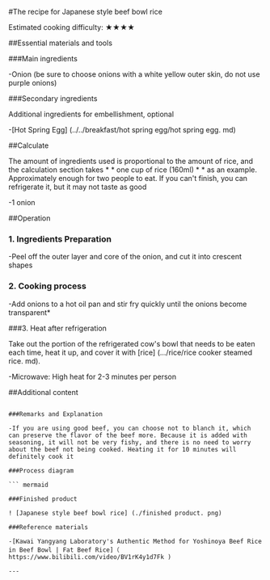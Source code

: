 #The recipe for Japanese style beef bowl rice

Estimated cooking difficulty: ★★★★

##Essential materials and tools

###Main ingredients

-Onion (be sure to choose onions with a white yellow outer skin, do not use purple onions)

###Secondary ingredients

Additional ingredients for embellishment, optional

-[Hot Spring Egg] (../../breakfast/hot spring egg/hot spring egg. md)

##Calculate

The amount of ingredients used is proportional to the amount of rice, and the calculation section takes * * one cup of rice (160ml) * * as an example. Approximately enough for two people to eat. If you can't finish, you can refrigerate it, but it may not taste as good

-1 onion

##Operation

### 1. Ingredients Preparation

-Peel off the outer layer and core of the onion, and cut it into crescent shapes

### 2. Cooking process

-Add onions to a hot oil pan and stir fry quickly until the onions become transparent*

###3. Heat after refrigeration

Take out the portion of the refrigerated cow's bowl that needs to be eaten each time, heat it up, and cover it with [rice] (.../rice/rice cooker steamed rice. md).

-Microwave: High heat for 2-3 minutes per person

##Additional content

```shell

###Remarks and Explanation

-If you are using good beef, you can choose not to blanch it, which can preserve the flavor of the beef more. Because it is added with seasoning, it will not be very fishy, and there is no need to worry about the beef not being cooked. Heating it for 10 minutes will definitely cook it

###Process diagram

``` mermaid

###Finished product

! [Japanese style beef bowl rice] (./finished product. png)

###Reference materials

-[Kawai Yangyang Laboratory's Authentic Method for Yoshinoya Beef Rice in Beef Bowl | Fat Beef Rice]（ https://www.bilibili.com/video/BV1rK4y1d7Fk )

---